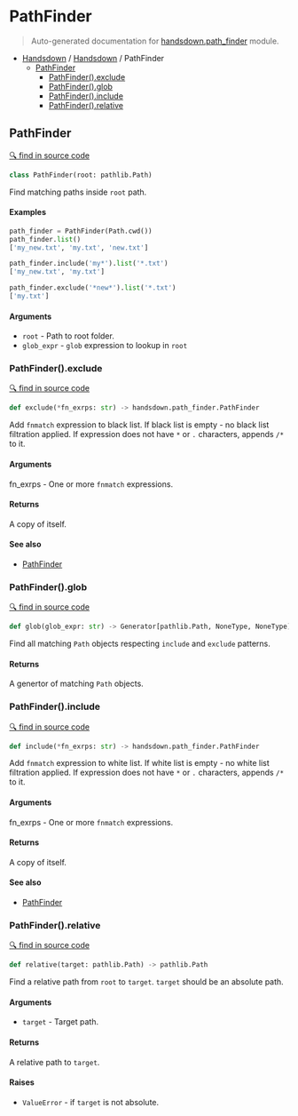 # PathFinder

> Auto-generated documentation for [handsdown.path_finder](../../handsdown/path_finder.py) module.

- [Handsdown](../README.md#handsdown) / [Handsdown](#handsdown) / PathFinder
  - [PathFinder](#pathfinder)
    - [PathFinder().exclude](#pathfinderexclude)
    - [PathFinder().glob](#pathfinderglob)
    - [PathFinder().include](#pathfinderinclude)
    - [PathFinder().relative](#pathfinderrelative)

## PathFinder

[🔍 find in source code](../../handsdown/path_finder.py#l12)

```python
class PathFinder(root: pathlib.Path)
```

Find matching paths inside `root` path.

#### Examples

```python
path_finder = PathFinder(Path.cwd())
path_finder.list()
['my_new.txt', 'my.txt', 'new.txt']

path_finder.include('my*').list('*.txt')
['my_new.txt', 'my.txt']

path_finder.exclude('*new*').list('*.txt')
['my.txt']
```

#### Arguments

- `root` - Path to root folder.
- `glob_expr` - `glob` expression to lookup in `root`

### PathFinder().exclude

[🔍 find in source code](../../handsdown/path_finder.py#l66)

```python
def exclude(*fn_exrps: str) -> handsdown.path_finder.PathFinder
```

Add `fnmatch` expression to black list.
If black list is empty - no black list filtration applied.
If expression does not have `*` or `.` characters, appends `/*` to it.

#### Arguments

fn_exrps - One or more `fnmatch` expressions.

#### Returns

A copy of itself.

#### See also

- [PathFinder](#pathfinder)

### PathFinder().glob

[🔍 find in source code](../../handsdown/path_finder.py#l108)

```python
def glob(glob_expr: str) -> Generator[pathlib.Path, NoneType, NoneType]
```

Find all matching `Path` objects respecting `include` and
`exclude` patterns.

#### Returns

A genertor of matching `Path` objects.

### PathFinder().include

[🔍 find in source code](../../handsdown/path_finder.py#l46)

```python
def include(*fn_exrps: str) -> handsdown.path_finder.PathFinder
```

Add `fnmatch` expression to white list.
If white list is empty - no white list filtration applied.
If expression does not have `*` or `.` characters, appends `/*` to it.

#### Arguments

fn_exrps - One or more `fnmatch` expressions.

#### Returns

A copy of itself.

#### See also

- [PathFinder](#pathfinder)

### PathFinder().relative

[🔍 find in source code](../../handsdown/path_finder.py#l125)

```python
def relative(target: pathlib.Path) -> pathlib.Path
```

Find a relative path from `root` to `target`.
`target` should be an absolute path.

#### Arguments

- `target` - Target path.

#### Returns

A relative path to `target`.

#### Raises

- `ValueError` - if `target` is not absolute.
